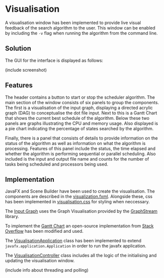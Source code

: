 # Visualisation
A visualisation window has been implemented to provide live visual feedback of the search algorithm to the user. This window can 
be enabled by including the `-v` flag when running the algorithm from the command line.

## Solution
The GUI for the interface is displayed as follows:

(include screenshot)

## Features
The header contains a button to start or stop the scheduler algorithm. The main section of the window consists of six panels 
to group the components. The first is a visualisation of the input graph, displaying a directed acrylic graph (DAG) to 
conceptualise the dot file input. Next to this is a Gantt Chart that shows the current best schedule of the algorithm. 
Below these two panels are graphs illustrating the CPU and memory usage. Also displayed is a pie chart indicating the 
percentage of states searched by the algorithm.
 
Finally, there is a panel that consists of details to provide information on the status of the algorithm as well as 
information on what the algorithm is processing. Features of this panel include the status, the time elapsed and whether 
the algorithm is performing sequential or parallel scheduling. Also included is the input and output file name and counts 
for the number of tasks being scheduled and processors being used.

## Implementation
JavaFX and Scene Builder have been used to create the visualisation. The components are described in the [visualization.fxml](../src/main/resources/visualization.fxml). 
Alongside these, css has been implemented in [visualisation.css](../src/main/resources/visualization.css) for styling when neccessary.

The [Input Graph](../src/main/java/visualisation/InputGraph.java) uses the Graph Visualisation provided by the [GraphStream](https://graphstream-project.org/) 
library. 

To implement the [Gantt Chart](../src/main/java/visualisation/GanttChart.java) an open-source implementation from 
[Stack Overflow](https://stackoverflow.com/questions/27975898/gantt-chart-from-scratch) has been modified and used.

The [VisualisationApplication](../src/main/java/visualisation/VisualizationApplication.java) class has been implemented to extend `javafx.application.Application` 
in order to run the javafx application. 

The [VisualisationController](../src/main/java/visualisation/VisualizationController.java) class includes all the logic 
of the initialising and updating the visualisation window.

(include info about threading and polling)
